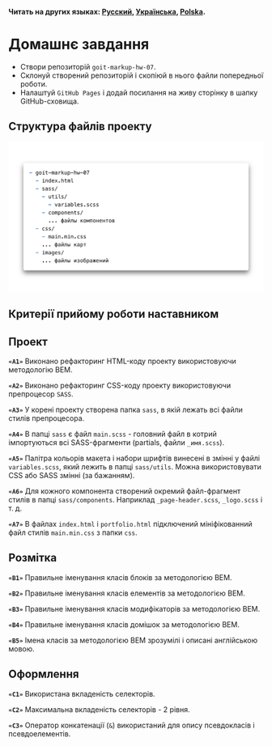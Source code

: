 **Читать на других языках: [Русский](README.md), [Українська](README.ua.md),
[Polska](README.pl.md).**

# Домашнє завдання

- Створи репозиторій `goit-markup-hw-07`.
- Склонуй створений репозиторій і скопіюй в нього файли попередньої роботи.
- Налаштуй `GitHub Pages` і додай посилання на живу сторінку в шапку
  GitHub-сховища.

## Структура файлів проекту

![Структура файлів проекту](./preview.png)

## Критерії прийому роботи наставником

## Проект

**`«A1»`** Виконано рефакторинг HTML-коду проекту використовуючи методологію
BEM.

**`«A2»`** Виконано рефакторинг CSS-коду проекту використовуючи препроцесор
`SASS`.

**`«A3»`** У корені проекту створена папка `sass`, в якій лежать всі файли
стилів препроцесора.

**`«A4»`** В папці `sass` є файл `main.scss` - головний файл в котрий
імпортуються всі SASS-фрагменти (partials, файли `_имя.scss`).

**`«A5»`** Палітра кольорів макета і набори шрифтів винесені в змінні у файлі
`variables.scss`, який лежить в папці `sass/utils`. Можна використовувати CSS
або SASS змінні (за бажанням).

**`«A6»`** Для кожного компонента створений окремий файл-фрагмент стилів в папці
`sass/components`. Наприклад `_page-header.scss`, `_logo.scss` і т. д.

**`«A7»`** В файлах `index.html` і `portfolio.html` підключений мініфікованний
файл стилів `main.min.css` з папки `css`.

## Розмітка

**`«B1»`** Правильне іменування класів блоків за методологією BEM.

**`«B2»`** Правильне іменування класів елементів за методологією BEM.

**`«B3»`** Правильне іменування класів модифікаторів за методологією BEM.

**`«B4»`** Правильне іменування класів домішок за методологією BEM.

**`«B5»`** Імена класів за методологією BEM зрозумілі і описані англійською
мовою.

## Оформлення

**`«C1»`** Використана вкладеність селекторів.

**`«C2»`** Максимальна вкладеність селекторів - 2 рівня.

**`«C3»`** Оператор конкатенації (`&`) використаний для опису псевдокласів і
псевдоелементів.

